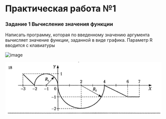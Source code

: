 # Практическая работа №1
### Задание 1 Вычисление значения функции
Написать программу, которая по введенному значению аргумента вычисляет значение функции, заданной в виде графика. Параметр R вводится с клавиатуры

![image](https://github.com/Vladosnotoxic/Alg_lab1/assets/94399193/d0e3698e-1e08-4efa-b9cb-fae37b8f525e)


![image](./Задание1.png)

